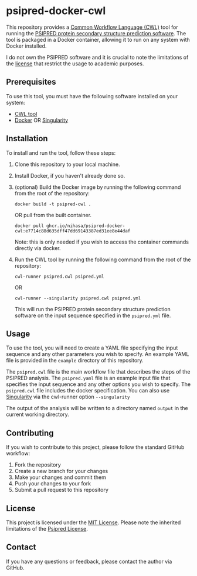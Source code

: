 # psipred-docker-cwl

This repository provides a [Common Workflow Language (CWL)](https://www.commonwl.org/) tool for running the [PSIPRED protein secondary structure prediction software](http://bioinf.cs.ucl.ac.uk/psipred/). The tool is packaged in a Docker container, allowing it to run on any system with Docker installed.

I do not own the PSIPRED software and it is crucial to note the limitations of the [license](https://github.com/psipred/psipred/blob/master/LICENSE) that restrict the usage to academic purposes.

## Prerequisites

To use this tool, you must have the following software installed on your system:

- [CWL tool](https://github.com/common-workflow-language/cwltool)
- [Docker](https://www.docker.com/) OR [Singularity](https://sylabs.io/singularity/)

## Installation

To install and run the tool, follow these steps:

1. Clone this repository to your local machine.
2. Install Docker, if you haven't already done so.
3. (optional) Build the Docker image by running the following command from the root of the repository:

    ```
    docker build -t psipred-cwl .
    ```
    OR pull from the built container.
    ```
    docker pull ghcr.io/nihasa/psipred-docker-cwl:e7714c88d635dff47dd69143387ed31ee8e44daf
    ```
   Note: this is only needed if you wish to access the container commands directly via docker.
4. Run the CWL tool by running the following command from the root of the repository:

    ```
    cwl-runner psipred.cwl psipred.yml
    ```
    OR
    ```
    cwl-runner --singularity psipred.cwl psipred.yml
    ```

   This will run the PSIPRED protein secondary structure prediction software on the input sequence specified in the `psipred.yml` file.

## Usage

To use the tool, you will need to create a YAML file specifying the input sequence and any other parameters you wish to specify. An example YAML file is provided in the `example` directory of this repository.

The `psipred.cwl` file is the main workflow file that describes the steps of the PSIPRED analysis. The `psipred.yaml` file is an example input file that specifies the input sequence and any other options you wish to specify. The `psipred.cwl` file includes the docker specification. You can also use [Singularity](https://sylabs.io/singularity/) via the cwl-runner option `--singularity` 

The output of the analysis will be written to a directory named `output` in the current working directory.

## Contributing

If you wish to contribute to this project, please follow the standard GitHub workflow:

1. Fork the repository
2. Create a new branch for your changes
3. Make your changes and commit them
4. Push your changes to your fork
5. Submit a pull request to this repository

## License

This project is licensed under the [MIT License](https://github.com/Nihasa/psipred-docker-cwl/blob/main/LICENSE).
Please note the inherited limitations of the [Psipred License](https://github.com/psipred/psipred/blob/master/LICENSE).

## Contact

If you have any questions or feedback, please contact the author via GitHub.
